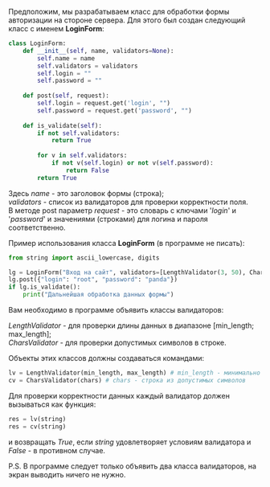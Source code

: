 Предположим, мы разрабатываем класс для обработки формы авторизации на стороне сервера. Для этого был создан следующий класс с именем **LoginForm**:

```python
class LoginForm:
    def __init__(self, name, validators=None):
        self.name = name
        self.validators = validators
        self.login = ""
        self.password = ""
        
    def post(self, request):
        self.login = request.get('login', "")
        self.password = request.get('password', "")
        
    def is_validate(self):
        if not self.validators:
            return True
        
        for v in self.validators:
            if not v(self.login) or not v(self.password):
                return False
        return True
```

Здесь _name_ - это заголовок формы (строка);  
_validators_ - список из валидаторов для проверки корректности поля.  
В методе post параметр _request_ - это словарь с ключами '_login_' и '_password_' и значениями (строками) для логина и пароля соответственно.

Пример использования класса **LoginForm** (в программе не писать):

```python
from string import ascii_lowercase, digits

lg = LoginForm("Вход на сайт", validators=[LengthValidator(3, 50), CharsValidator(ascii_lowercase + digits)])
lg.post({"login": "root", "password": "panda"})
if lg.is_validate():
    print("Дальнейшая обработка данных формы")
```

Вам необходимо в программе объявить классы валидаторов:

_LengthValidator_ - для проверки длины данных в диапазоне [min_length; max_length];  
_CharsValidator_ - для проверки допустимых символов в строке.

Объекты этих классов должны создаваться командами:

```python
lv = LengthValidator(min_length, max_length) # min_length - минимально допустимая длина; max_length - максимально допустимая длина
cv = CharsValidator(chars) # chars - строка из допустимых символов
```

Для проверки корректности данных каждый валидатор должен вызываться как функция:

```python
res = lv(string)   
res = cv(string)
```

и возвращать _True_, если _string_ удовлетворяет условиям валидатора и _False_ - в противном случае.

P.S. В программе следует только объявить два класса валидаторов, на экран выводить ничего не нужно.